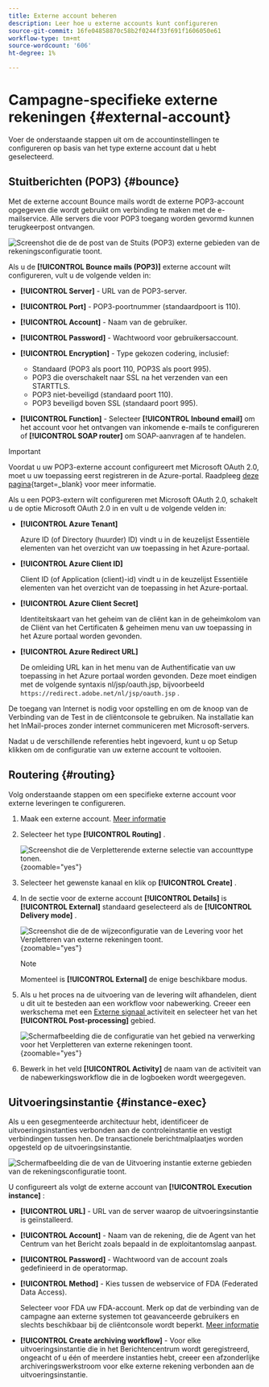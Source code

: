 ```yaml
---
title: Externe account beheren
description: Leer hoe u externe accounts kunt configureren
source-git-commit: 16fe04858870c58b2f0244f33f691f1606050e61
workflow-type: tm+mt
source-wordcount: '606'
ht-degree: 1%

---
```


# Campagne-specifieke externe rekeningen {#external-account}

Voer de onderstaande stappen uit om de accountinstellingen te configureren op basis van het type externe account dat u hebt geselecteerd.

## Stuitberichten (POP3) {#bounce}

Met de externe account Bounce mails wordt de externe POP3-account opgegeven die wordt gebruikt om verbinding te maken met de e-mailservice. Alle servers die voor POP3 toegang worden gevormd kunnen terugkeerpost ontvangen.

![ Screenshot die de de post van de Stuits (POP3) externe gebieden van de rekeningsconfiguratie toont.](assets/external_account_bounce.png)

Als u de **[!UICONTROL Bounce mails (POP3)]** externe account wilt configureren, vult u de volgende velden in:

* **[!UICONTROL Server]** - URL van de POP3-server.

* **[!UICONTROL Port]** - POP3-poortnummer (standaardpoort is 110).

* **[!UICONTROL Account]** - Naam van de gebruiker.

* **[!UICONTROL Password]** - Wachtwoord voor gebruikersaccount.

* **[!UICONTROL Encryption]** - Type gekozen codering, inclusief:
   * Standaard (POP3 als poort 110, POP3S als poort 995).
   * POP3 die overschakelt naar SSL na het verzenden van een STARTTLS.
   * POP3 niet-beveiligd (standaard poort 110).
   * POP3 beveiligd boven SSL (standaard poort 995).

* **[!UICONTROL Function]** - Selecteer **[!UICONTROL Inbound email]** om het account voor het ontvangen van inkomende e-mails te configureren of **[!UICONTROL SOAP router]** om SOAP-aanvragen af te handelen.

>[!IMPORTANT]
>
>Voordat u uw POP3-externe account configureert met Microsoft OAuth 2.0, moet u uw toepassing eerst registreren in de Azure-portal. Raadpleeg [deze pagina](https://learn.microsoft.com/en-us/entra/identity-platform/quickstart-register-app){target=_blank} voor meer informatie.

Als u een POP3-extern wilt configureren met Microsoft OAuth 2.0, schakelt u de optie Microsoft OAuth 2.0 in en vult u de volgende velden in:

* **[!UICONTROL Azure Tenant]**

  Azure ID (of Directory (huurder) ID) vindt u in de keuzelijst Essentiële elementen van het overzicht van uw toepassing in het Azure-portaal.

* **[!UICONTROL Azure Client ID]**

  Client ID (of Application (client)-id) vindt u in de keuzelijst Essentiële elementen van het overzicht van de toepassing in het Azure-portaal.

* **[!UICONTROL Azure Client Secret]**

  Identiteitskaart van het geheim van de cliënt kan in de geheimkolom van de Cliënt van het Certificaten &amp; geheimen menu van uw toepassing in het Azure portaal worden gevonden.

* **[!UICONTROL Azure Redirect URL]**

  De omleiding URL kan in het menu van de Authentificatie van uw toepassing in het Azure portaal worden gevonden. Deze moet eindigen met de volgende syntaxis nl/jsp/oauth.jsp, bijvoorbeeld `https://redirect.adobe.net/nl/jsp/oauth.jsp` .

De toegang van Internet is nodig voor opstelling en om de knoop van de Verbinding van de Test in de cliëntconsole te gebruiken. Na installatie kan het InMail-proces zonder internet communiceren met Microsoft-servers.

Nadat u de verschillende referenties hebt ingevoerd, kunt u op Setup klikken om de configuratie van uw externe account te voltooien.

## Routering {#routing}

Volg onderstaande stappen om een specifieke externe account voor externe leveringen te configureren.

1. Maak een externe account. [Meer informatie](create-external-account.md)

1. Selecteer het type **[!UICONTROL Routing]** .

   ![ Screenshot die de Verpletterende externe selectie van accounttype tonen.](assets/external-account-routing.png){zoomable="yes"}

1. Selecteer het gewenste kanaal en klik op **[!UICONTROL Create]** .

1. In de sectie voor de externe account **[!UICONTROL Details]** is **[!UICONTROL External]** standaard geselecteerd als de **[!UICONTROL Delivery mode]** .

   ![ Screenshot die de de wijzeconfiguratie van de Levering voor het Verpletteren van externe rekeningen toont.](assets/external-account-delivery-mode.png){zoomable="yes"}

   >[!NOTE]
   >
   >Momenteel is **[!UICONTROL External]** de enige beschikbare modus.

1. Als u het proces na de uitvoering van de levering wilt afhandelen, dient u dit uit te besteden aan een workflow voor nabewerking. Creeer een werkschema met een [ Externe signaal ](../workflows/activities/external-signal.md) activiteit en selecteer het van het **[!UICONTROL Post-processing]** gebied.

   ![ Schermafbeelding die de configuratie van het gebied na verwerking voor het Verpletteren van externe rekeningen toont.](assets/external-account-post-processing.png){zoomable="yes"}

1. Bewerk in het veld **[!UICONTROL Activity]** de naam van de activiteit van de nabewerkingsworkflow die in de logboeken wordt weergegeven. <!--you can edit the name of the activity that will be created if you add an external or bulk delivery to a workflow-->

## Uitvoeringsinstantie {#instance-exec}

Als u een gesegmenteerde architectuur hebt, identificeer de uitvoeringsinstanties verbonden aan de controleinstantie en vestigt verbindingen tussen hen. De transactionele berichtmalplaatjes worden opgesteld op de uitvoeringsinstantie.

![ Schermafbeelding die de van de Uitvoering instantie externe gebieden van de rekeningsconfiguratie toont.](assets/external_account_exec.png)

U configureert als volgt de externe account van **[!UICONTROL Execution instance]** :

* **[!UICONTROL URL]** - URL van de server waarop de uitvoeringsinstantie is geïnstalleerd.

* **[!UICONTROL Account]** - Naam van de rekening, die de Agent van het Centrum van het Bericht zoals bepaald in de exploitantomslag aanpast.

* **[!UICONTROL Password]** - Wachtwoord van de account zoals gedefinieerd in de operatormap.

* **[!UICONTROL Method]** - Kies tussen de webservice of FDA (Federated Data Access).

  Selecteer voor FDA uw FDA-account. Merk op dat de verbinding van de campagne aan externe systemen tot geavanceerde gebruikers en slechts beschikbaar bij de cliëntconsole wordt beperkt. [Meer informatie](https://experienceleague.adobe.com/nl/docs/campaign/campaign-v8/connect/fda#_blank)

* **[!UICONTROL Create archiving workflow]** - Voor elke uitvoeringsinstantie die in het Berichtencentrum wordt geregistreerd, ongeacht of u één of meerdere instanties hebt, creeer een afzonderlijke archiveringswerkstroom voor elke externe rekening verbonden aan de uitvoeringsinstantie.
